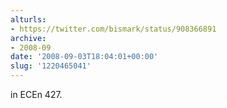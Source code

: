 ```yaml
---
alturls:
- https://twitter.com/bismark/status/908366891
archive:
- 2008-09
date: '2008-09-03T18:04:01+00:00'
slug: '1220465041'
---
```


in ECEn 427.

